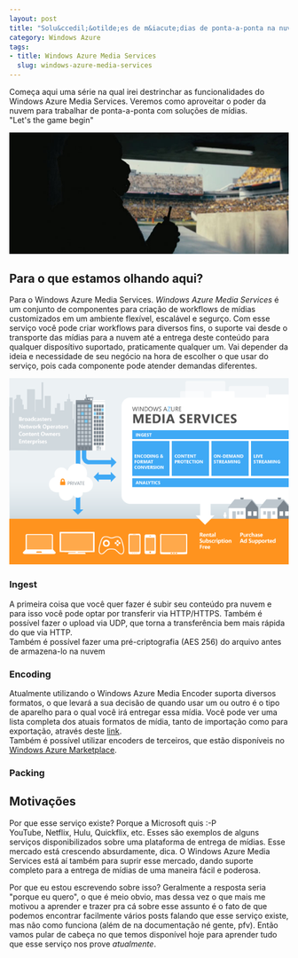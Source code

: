 ```yaml
--- 
layout: post
title: "Solu&ccedil;&otilde;es de m&iacute;dias de ponta-a-ponta na nuvem com o Windows Azure Media Services"
category: Windows Azure
tags: 
- title: Windows Azure Media Services
  slug: windows-azure-media-services
---
```


Começa aqui uma série na qual irei destrinchar as funcionalidades do Windows Azure Media Services. Veremos como aproveitar o poder da nuvem para trabalhar de ponta-a-ponta com soluções de mídias.  
"Let's the game begin"

<img src="/posts_images/22-01-bane.jpg" class="post_img" />   

## Para o que estamos olhando aqui?

Para o Windows Azure Media Services.
*Windows Azure Media Services* é um conjunto de componentes para criação de workflows de mídias customizados em um ambiente flexível, escalável e segurço. Com esse serviço você pode criar workflows para diversos fins, o suporte vai desde o transporte das mídias para a nuvem até a entrega deste conteúdo para qualquer disposítivo suportado, praticamente qualquer um. 
Vai depender da ideia e necessidade de seu negócio na hora de escolher o que usar do serviço, pois cada componente pode atender demandas diferentes.

<img src="/posts_images/22-01-media-services.png" class="post_img" />   

### Ingest  

A primeira coisa que você quer fazer é subir seu conteúdo pra nuvem e para isso você pode optar por transferir via HTTP/HTTPS. Também é possível fazer o upload via UDP, que torna a transferência bem mais rápida do que via HTTP.  
Também é possível fazer uma pré-criptografia (AES 256) do arquivo antes de armazena-lo na nuvem

### Encoding

Atualmente utilizando o Windows Azure Media Encoder suporta diversos formatos, o que levará a sua decisão de quando usar um ou outro é o tipo de aparelho para o qual você irá entregar essa mídia.
Você pode ver uma lista completa dos atuais formatos de mídia, tanto de importação como para exportação, através deste [link][encoding].  
Também é possível utilizar encoders de terceiros, que estão disponíveis no [Windows Azure Marketplace][mkt_place].

### Packing

## Motivações

Por que esse serviço existe? Porque a Microsoft quis :-P  
YouTube, Netflix, Hulu, Quickflix, etc. Esses são exemplos de alguns serviços disponibilizados sobre uma plataforma de entrega de mídias. Esse mercado está crescendo absurdamente, dica. O Windows Azure Media Services está aí também para suprir esse mercado, dando suporte completo para a entrega de mídias de uma maneira fácil e poderosa.

Por que eu estou escrevendo sobre isso? Geralmente a resposta seria "porque eu quero", o que é meio obvio, mas dessa vez o que mais me motivou a aprender e trazer pra cá sobre esse assunto é o fato de que podemos encontrar facilmente vários posts falando que esse serviço existe, mas não como funciona (além de na documentação né gente, pfv). Então vamos pular de cabeça no que temos disponível hoje para aprender tudo que esse serviço nos prove *atualmente*.

[encoding]: http://msdn.microsoft.com/en-us/library/windowsazure/hh973634.aspx#import_formats
[mkt_place]: https://datamarket.azure.com/